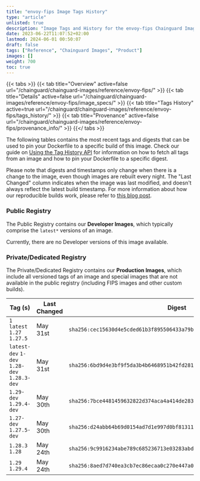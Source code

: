 ```yaml
---
title: "envoy-fips Image Tags History"
type: "article"
unlisted: true
description: "Image Tags and History for the envoy-fips Chainguard Image"
date: 2023-06-22T11:07:52+02:00
lastmod: 2024-06-01 00:50:07
draft: false
tags: ["Reference", "Chainguard Images", "Product"]
images: []
weight: 700
toc: true
---
```


{{< tabs >}}
{{< tab title="Overview" active=false url="/chainguard/chainguard-images/reference/envoy-fips/" >}}
{{< tab title="Details" active=false url="/chainguard/chainguard-images/reference/envoy-fips/image_specs/" >}}
{{< tab title="Tags History" active=true url="/chainguard/chainguard-images/reference/envoy-fips/tags_history/" >}}
{{< tab title="Provenance" active=false url="/chainguard/chainguard-images/reference/envoy-fips/provenance_info/" >}}
{{</ tabs >}}

The following tables contains the most recent tags and digests that can be used to pin your Dockerfile to a specific build of this image. Check our guide on [Using the Tag History API](/chainguard/chainguard-images/using-the-tag-history-api/) for information on how to fetch all tags from an image and how to pin your Dockerfile to a specific digest.

Please note that digests and timestamps only change when there is a change to the image, even though images are rebuilt every night. The "Last Changed" column indicates when the image was last modified, and doesn't always reflect the latest build timestamp. For more information about how our reproducible builds work, please refer to [this blog post](https://www.chainguard.dev/unchained/reproducing-chainguards-reproducible-image-builds).

### Public Registry
The Public Registry contains our **Developer Images**, which typically comprise the `latest*` versions of an image.

Currently, there are no Developer versions of this image available.

### Private/Dedicated Registry
The Private/Dedicated Registry contains our **Production Images**, which include all versioned tags of an image and special images that are not available in the public registry (including FIPS images and other custom builds).

| Tag (s)                                       | Last Changed | Digest                                                                    |
|-----------------------------------------------|--------------|---------------------------------------------------------------------------|
|  `1` `latest` `1.27` `1.27.5`                 | May 31st     | `sha256:cec15630d4e5cded61b3f895506433a79b98e79283fc9fce19aebd576d9f59e8` |
|  `latest-dev` `1-dev` `1.28-dev` `1.28.3-dev` | May 31st     | `sha256:6bd9d4e3bf9f5da3b4b6468951b42fd2818ae5490a54d2a58650236a1ba1d46f` |
|  `1.29-dev` `1.29.4-dev`                      | May 30th     | `sha256:7bce4481459632822d374aca4a414de283ec10c5b211673ad3a48489b8af2458` |
|  `1.27-dev` `1.27.5-dev`                      | May 30th     | `sha256:d24abb64b69d0154ad7d1e997d0bf813110cf9e505aa6e2160ba0384bd07c04c` |
|  `1.28.3` `1.28`                              | May 24th     | `sha256:9c9916234abe789c685236713e03283abd03f93b6e950a2945d5383f84079016` |
|  `1.29` `1.29.4`                              | May 24th     | `sha256:8aed7d740ea3cb7ec86ecaa0c270e447a0bf08e1c0121ddc38a74e504416f3cb` |

